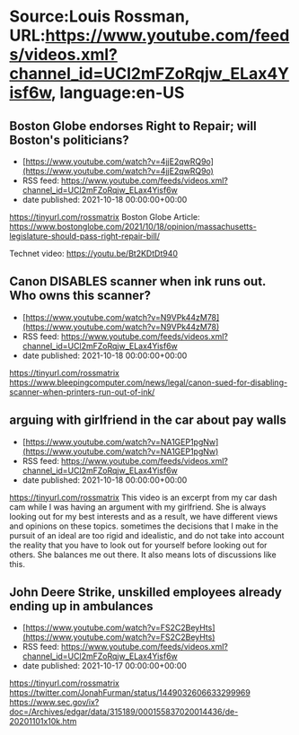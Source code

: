 # Source:Louis Rossman, URL:https://www.youtube.com/feeds/videos.xml?channel_id=UCl2mFZoRqjw_ELax4Yisf6w, language:en-US

## Boston Globe endorses Right to Repair; will Boston's politicians?
 - [https://www.youtube.com/watch?v=4jjE2qwRQ9o](https://www.youtube.com/watch?v=4jjE2qwRQ9o)
 - RSS feed: https://www.youtube.com/feeds/videos.xml?channel_id=UCl2mFZoRqjw_ELax4Yisf6w
 - date published: 2021-10-18 00:00:00+00:00

https://tinyurl.com/rossmatrix
Boston Globe Article: https://www.bostonglobe.com/2021/10/18/opinion/massachusetts-legislature-should-pass-right-repair-bill/

Technet video: https://youtu.be/Bt2KDtDt940

## Canon DISABLES scanner when ink runs out. Who owns this scanner?
 - [https://www.youtube.com/watch?v=N9VPk44zM78](https://www.youtube.com/watch?v=N9VPk44zM78)
 - RSS feed: https://www.youtube.com/feeds/videos.xml?channel_id=UCl2mFZoRqjw_ELax4Yisf6w
 - date published: 2021-10-18 00:00:00+00:00

https://tinyurl.com/rossmatrix
https://www.bleepingcomputer.com/news/legal/canon-sued-for-disabling-scanner-when-printers-run-out-of-ink/

## arguing with girlfriend in the car about pay walls
 - [https://www.youtube.com/watch?v=NA1GEP1pgNw](https://www.youtube.com/watch?v=NA1GEP1pgNw)
 - RSS feed: https://www.youtube.com/feeds/videos.xml?channel_id=UCl2mFZoRqjw_ELax4Yisf6w
 - date published: 2021-10-18 00:00:00+00:00

https://tinyurl.com/rossmatrix
This video is an excerpt from my car dash cam while I was having an argument with my girlfriend. She is always looking out for my best interests and as a result, we have different views and opinions on these topics. sometimes the decisions that I make in the pursuit of an ideal are too rigid and idealistic, and do not take into account the reality that you have to look out for yourself before looking out for others. She balances me out there. It also means lots of discussions like this.

## John Deere Strike, unskilled employees already ending up in ambulances
 - [https://www.youtube.com/watch?v=FS2C2BeyHts](https://www.youtube.com/watch?v=FS2C2BeyHts)
 - RSS feed: https://www.youtube.com/feeds/videos.xml?channel_id=UCl2mFZoRqjw_ELax4Yisf6w
 - date published: 2021-10-17 00:00:00+00:00

https://tinyurl.com/rossmatrix
https://twitter.com/JonahFurman/status/1449032606633299969
https://www.sec.gov/ix?doc=/Archives/edgar/data/315189/000155837020014436/de-20201101x10k.htm

